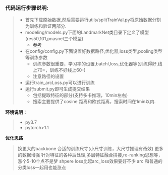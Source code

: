 ### 代码运行步骤说明:

> - 首先下载原始数据,然后需要运行utils/splitTrainVal.py将原始数据分割为训练和验证两部分.
> - modeling/models.py下面的LandmarkNet类目录下定义了模型(res50,101,pnasnet三个模型)
>   - [参考](https://github.com/lyakaap/Landmark2019-1st-and-3rd-Place-Solution)
> - 在config/config.py下面设置好数据路径,优化器,loss类型,pooling类型等训练参数
>   - 训练参数很重要，学习率的设置,batchl,loss,优化器等(训练得好,线上70+，训练不好线上60-)
>   - 注意路径的设置
> - 运行train_arcLoss.py可以进行训练
> - 运行submit.py即可生成提交结果
>   - 包括提取特征的部分(支持多卡推理，10min左右)
>   - 搜索主要提供了cosine 距离和欧式距离，搜索时间在1min以内.

**环境说明**：

> - py3.7 
> - pytorch>1.1

**优化思路** 
> 换更大的backbone
> 合适的训练尺寸(小尺寸训练，大尺寸推理有奇效)
> 更多的数据增强
> 针对特征的各种后处理,多层特征融合拼接,re-ranking思想等，涨个5-10个点不是梦
> shpere loss比起arc_loss效果要好不少
> arc 和普通的分类loss一起用也能涨点
